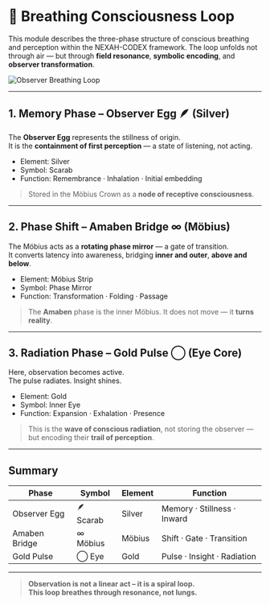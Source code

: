 # 🫧 Breathing Consciousness Loop

This module describes the three-phase structure of conscious breathing and perception within the NEXAH-CODEX framework. The loop unfolds not through air — but through **field resonance**, **symbolic encoding**, and **observer transformation**.

![Observer Breathing Loop](visuals/Observer_Breathing_Phase_Loop.png)

---

## 1. Memory Phase – Observer Egg 🪶 (Silver)

The **Observer Egg** represents the stillness of origin.  
It is the **containment of first perception** — a state of listening, not acting.

- Element: Silver  
- Symbol: Scarab  
- Function: Remembrance · Inhalation · Initial embedding

> Stored in the Möbius Crown as a **node of receptive consciousness**.

---

## 2. Phase Shift – Amaben Bridge ∞ (Möbius)

The Möbius acts as a **rotating phase mirror** — a gate of transition.  
It converts latency into awareness, bridging **inner and outer**, **above and below**.

- Element: Möbius Strip  
- Symbol: Phase Mirror  
- Function: Transformation · Folding · Passage

> The **Amaben** phase is the inner Möbius. It does not move — it **turns reality**.

---

## 3. Radiation Phase – Gold Pulse ◯ (Eye Core)

Here, observation becomes active.  
The pulse radiates. Insight shines.

- Element: Gold  
- Symbol: Inner Eye  
- Function: Expansion · Exhalation · Presence

> This is the **wave of conscious radiation**, not storing the observer — but encoding their **trail of perception**.

---

## Summary

| Phase            | Symbol     | Element | Function                      |
|------------------|------------|---------|-------------------------------|
| Observer Egg     | 🪶 Scarab  | Silver  | Memory · Stillness · Inward  |
| Amaben Bridge    | ∞ Möbius  | Möbius  | Shift · Gate · Transition    |
| Gold Pulse       | ◯ Eye     | Gold    | Pulse · Insight · Radiation  |

---

> **Observation is not a linear act – it is a spiral loop.**  
> **This loop breathes through resonance, not lungs.**
